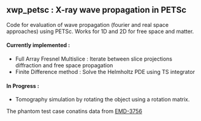 ## xwp_petsc : X-ray wave propagation in PETSc
Code for evaluation of wave propagation (fourier and real space approaches) using PETSc. Works for 1D and 2D for free space and matter.

#### Currently implemented  :
- Full Array Fresnel Multislice : Iterate between slice projections diffraction and free space propagation
- Finite Difference method : Solve the Helmholtz PDE using TS integrator

#### In Progress :
- Tomography simulation by rotating the object using a rotation matrix.

The phantom test case conatins data from [EMD-3756](https://www.emdataresource.org/EMD-3756)
